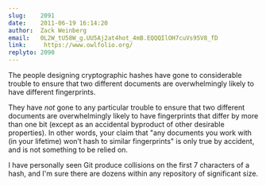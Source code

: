```yaml
---
slug:    2091
date:    2011-06-19 16:14:20
author:  Zack Weinberg
email:   0L2W_tU58W_g.UU5Aj2at4hot_4mB.EQQQIlOH7cuVs95V8_fD
link:     https://www.owlfolio.org/
replyto: 2090
---
```


The people designing cryptographic hashes have gone to considerable
trouble to ensure that two different documents are overwhelmingly
likely to have different fingerprints.

They have <i>not</i> gone to any particular trouble to ensure that two
different documents are overwhelmingly likely to have fingerprints
that differ by more than one bit (except as an accidental byproduct of
other desirable properties).  In other words, your claim that "any
documents you work with (in your lifetime) won’t hash to similar
fingerprints" is only true by accident, and is not something to be
relied on.

I have personally seen Git produce collisions on the first 7
characters of a hash, and I'm sure there are dozens within any
repository of significant size.
